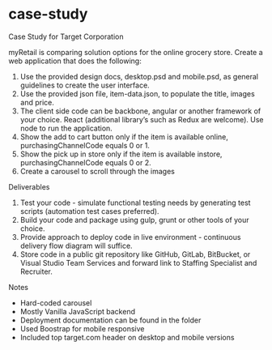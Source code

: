 
# case-study

Case Study for Target Corporation

myRetail is comparing solution options for the online grocery store. Create a web application that does the following:

1) Use the provided design docs, desktop.psd and mobile.psd, as general guidelines to create the user interface.
2) Use the provided json file, item-data.json, to populate the title, images and price.
3) The client side code can be backbone, angular or another framework of your choice. React (additional library’s such as Redux are welcome). Use node to run the application.
4) Show the add to cart button only if the item is available online, purchasingChannelCode equals 0 or 1.
5) Show the pick up in store only if the item is available instore, purchasingChannelCode equals 0 or 2.
6) Create a carousel to scroll through the images

Deliverables

1. Test your code - simulate functional testing needs by generating test scripts (automation test cases preferred).
2. Build your code and package using gulp, grunt or other tools of your choice.
3. Provide approach to deploy code in live environment - continuous delivery flow diagram will suffice.
4. Store code in a public git repository like GitHub, GitLab, BitBucket, or Visual Studio Team Services and forward link to Staffing Specialist and Recruiter.


Notes

- Hard-coded carousel
- Mostly Vanilla JavaScript backend
- Deployment documentation can be found in the folder
- Used Boostrap for mobile responsive
- Included top target.com header on desktop and mobile versions

